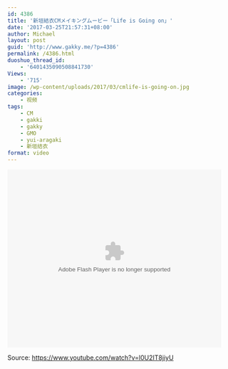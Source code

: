 ```yaml
---
id: 4386
title: '新垣結衣CMメイキングムービー「Life is Going on」'
date: '2017-03-25T21:57:31+08:00'
author: Michael
layout: post
guid: 'http://www.gakky.me/?p=4386'
permalink: /4386.html
duoshuo_thread_id:
    - '6401435090508841730'
Views:
    - '715'
image: /wp-content/uploads/2017/03/cmlife-is-going-on.jpg
categories:
    - 视频
tags:
    - CM
    - gakki
    - gakky
    - GMO
    - yui-aragaki
    - 新垣结衣
format: video
---
```


<embed height="400" src="http://www.tudou.com/v/NXyYflcBHuY/&bid=05&rpid=51229674&resourceId=51229674_05_05_99/v.swf" type="application/x-shockwave-flash" width="480"></embed>

Source: <https://www.youtube.com/watch?v=l0U2IT8jiyU>